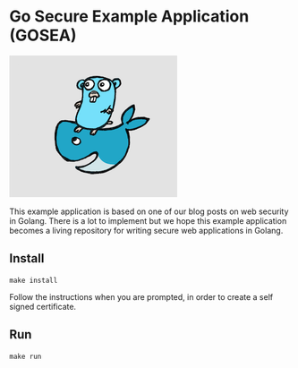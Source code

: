 # Go Secure Example Application (GOSEA)
![Go Secure Example Application Logo](logo.png?raw=true)

This example application is based on one of our blog posts on web security in Golang.  There is a lot to implement but we hope this example application becomes a living repository for writing secure web applications in Golang.

## Install
```
make install
```
Follow the instructions when you are prompted, in order to create a self signed certificate.

## Run
```
make run
```
